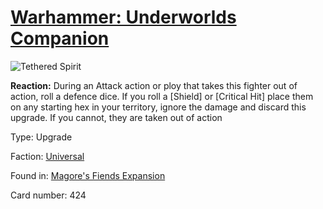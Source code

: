 # [Warhammer: Underworlds Companion](https://guidokessels.github.io/wh-underworlds)

  

![Tethered Spirit](https://warhammerunderworlds.com/wp-content/uploads/sites/6/2018/03/424_ENG.png)

<b>Reaction:</b> During an Attack action or ploy that takes this fighter out of action, roll a defence dice. If you roll a [Shield] or [Critical Hit] place them on any starting hex in your territory, ignore the damage and discard this upgrade. If you cannot, they are taken out of action

Type: Upgrade

Faction: [Universal](https://guidokessels.github.io/wh-underworlds/factions/universal)

Found in: [Magore's Fiends Expansion](https://guidokessels.github.io/wh-underworlds/locations/magores-fiends-expansion)

Card number: 424
